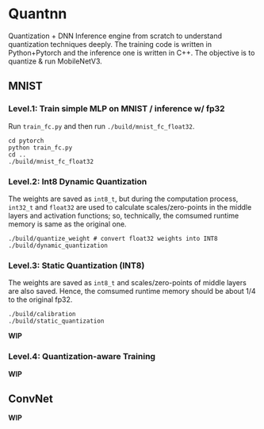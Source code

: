 # Quantnn
Quantization + DNN Inference engine from scratch to understand quantization techniques deeply.
The training code is written in Python+Pytorch and the inference one is written in C++.
The objective is to quantize & run MobileNetV3.

## MNIST

### Level.1: Train simple MLP on MNIST / inference w/ fp32
Run `train_fc.py` and then run `./build/mnist_fc_float32`.
```
cd pytorch
python train_fc.py
cd ..
./build/mnist_fc_float32
```

### Level.2: Int8 Dynamic Quantization
The weights are saved as `int8_t`, but during the computation process, `int32_t` and `float32` are used to calculate scales/zero-points in the middle layers and activation functions; so, technically, the comsumed runtime memory is same as the original one.
```
./build/quantize_weight # convert float32 weights into INT8
./build/dynamic_quantization
```

### Level.3: Static Quantization (INT8)
The weights are saved as `int8_t` and scales/zero-points of middle layers are also saved.
Hence, the comsumed runtime memory should be about 1/4 to the original fp32.
```
./build/calibration
./build/static_quantization
```

**WIP**

### Level.4: Quantization-aware Training

**WIP**

## ConvNet

**WIP**
